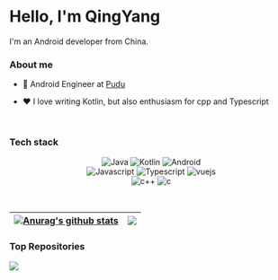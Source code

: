 # Hello, I'm QingYang

I'm an Android developer from China.

### About me

- 💼 Android Engineer at [Pudu](https://www.pudutech.com/)

- ❤️ I love writing Kotlin, but also enthusiasm for cpp and Typescript  
</br>

### Tech stack

<p align="center">
  <img alt="Java" src="https://img.shields.io/badge/Java-b07219?style=flat&logo=java&logoColor=white">
  <img alt="Kotlin" src="https://img.shields.io/badge/Kotlin-673AB7?style=flat&logo=kotlin&logoColor=white">
  <img alt="Android" src="https://img.shields.io/badge/Android-3DDC84?style=flat&logo=android&logoColor=white">
  <br/>
  <img alt="Javascript" src="https://img.shields.io/badge/JavaScript-000000?style=flat&logo=javascript">
  <img alt="Typescript" src="https://img.shields.io/badge/TypeScript-1a0dab?style=flat&logo=typescript">
  <img alt="vuejs" src="https://img.shields.io/badge/Vue.js-007777?style=flat&logo=vue.js">
  <br/>
  <img alt="c++" src="https://img.shields.io/badge/C++-f34b7d?style=flat&logo=c%2b%2b">
  <img alt="c" src="https://img.shields.io/badge/C-555555?style=flat&logo=c">
</p>

</br>

| <a href="https://github.com/anuraghazra/github-readme-stats"><img align="center" src="https://github-readme-stats.vercel.app/api?username=ColorfulHorse&show_icons=true&include_all_commits=true&theme=default&hide_border=true" alt="Anurag's github stats" /></a> | <a href="https://github.com/anuraghazra/github-readme-stats"><img align="center" src="https://github-readme-stats.vercel.app/api/top-langs/?username=ColorfulHorse&layout=compact&theme=default&hide_border=true" /></a> |
| ------------- | ------------- |

### Top Repositories


<a href="https://github.com/anuraghazra/github-readme-stats">
  <img align="center" src="https://github-readme-stats.vercel.app/api/pin/?username=ColorfulHorse&repo=Ruminer&theme=default" />
</a>




